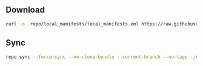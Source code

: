 ## Download
```bash
curl -o .repo/local_manifests/local_manifests.xml https://raw.githubusercontent.com/coffee100percnt/local_manifests_lineage/master/manifest.xml --create-dirs
```
## Sync
```bash
repo sync --force-sync --no-clone-bundle --current-branch --no-tags -j$(nproc --all)
```
